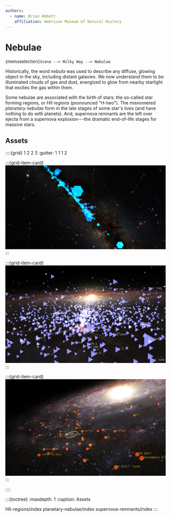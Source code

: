 ```yaml
---
authors:
  - name: Brian Abbott
    affiliation: American Museum of Natural History
---
```



# Nebulae

{menuselection}`Scene --> Milky Way --> Nebulae`

Historically, the word _nebula_ was used to describe any diffuse, glowing object in the sky, including distant galaxies. We now understand them to be illuminated clouds of gas and dust, energized to glow from nearby starlight that excites the gas within them.

Some nebulae are associated with the birth of stars: the so-called star forming regions, or _HII regions_ (pronounced "H-two"). The misnomered _planetary nebulae_ form in the late stages of some star's lives (and have nothing to do with planets). And, supernova remnants are the left over ejecta from a supernova explosion---the dramatic end-of-life stages for massive stars.


## Assets
::::{grid} 1 2 2 3
:gutter: 1 1 1 2

:::{grid-item-card} [](./HII-regions/index)
![HII regions](./HII-regions/HII_nightsky_sagittarius.png)
:::

:::{grid-item-card} [](./planetary-nebulae/index)
![Planetary nebulae](./planetary-nebulae/PN_near_sun.png)
:::

:::{grid-item-card} [](./supernova-remnants/index)
![Supernova remnants](./supernova-remnants/supernova_remnants_solar_neighborhood.png)
:::

::::


:::{toctree}
:maxdepth: 1
:caption: Assets

HII-regions/index
planetary-nebulae/index
supernova-remnants/index
:::
